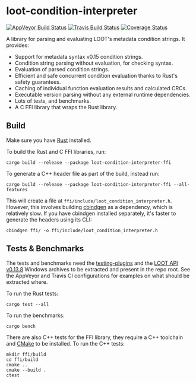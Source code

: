 loot-condition-interpreter
==========================

[![AppVeyor Build Status](https://ci.appveyor.com/api/projects/status/github/loot/loot-condition-interpreter?branch=master&svg=true)](https://ci.appveyor.com/project/loot/loot-condition-interpreter)
[![Travis Build Status](https://travis-ci.org/loot/loot-condition-interpreter.svg?branch=master)](https://travis-ci.org/loot/loot-condition-interpreter)
[![Coverage Status](https://coveralls.io/repos/github/Ortham/libloadorder/badge.svg?branch=master)](https://coveralls.io/github/Ortham/libloadorder?branch=master)

A library for parsing and evaluating LOOT's metadata condition strings. It
provides:

- Support for metadata syntax v0.15 condition strings.
- Condition string parsing without evaluation, for checking syntax.
- Evaluation of parsed condition strings.
- Efficient and safe concurrent condition evaluation thanks to Rust's safety
  guarantees.
- Caching of individual function evaluation results and calculated CRCs.
- Executable version parsing without any external runtime dependencies.
- Lots of tests, and benchmarks.
- A C FFI library that wraps the Rust library.

## Build

Make sure you have [Rust](https://www.rust-lang.org/) installed.

To build the Rust and C FFI libraries, run:

```
cargo build --release --package loot-condition-interpreter-ffi
```

To generate a C++ header file as part of the build, instead run:

```
cargo build --release --package loot-condition-interpreter-ffi --all-features
```

This will create a file at `ffi/include/loot_condition_interpreter.h`.
However, this involves building [cbindgen](https://github.com/eqrion/cbindgen)
as a dependency, which is relatively slow. If you have cbindgen installed
separately, it's faster to generate the headers using its CLI:

```
cbindgen ffi/ -o ffi/include/loot_condition_interpreter.h
```

## Tests & Benchmarks

The tests and benchmarks need the [testing-plugins](https://github.com/WrinklyNinja/testing-plugins)
and the [LOOT API v0.13.8](https://github.com/loot/loot-api/releases/tag/0.13.8)
Windows archives to be extracted and present in the repo root. See the AppVeyor
and Travis CI configurations for examples on what should be extracted where.

To run the Rust tests:

```
cargo test --all
```

To run the benchmarks:

```
cargo bench
```

There are also C++ tests for the FFI library, they require a C++ toolchain and
[CMake](https://cmake.org/) to be installed. To run the C++ tests:

```
mkdir ffi/build
cd ffi/build
cmake ..
cmake --build .
ctest
```

